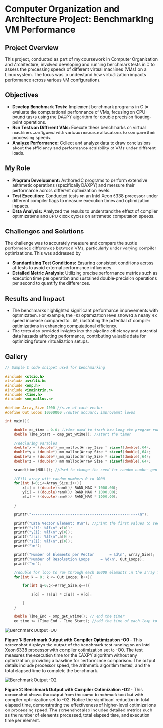 # Computer Organization and Architecture Project: Benchmarking VM Performance

## Project Overview

This project, conducted as part of my coursework in Computer Organization and Architecture, involved developing and running benchmark tests in C to assess the processing speeds of different virtual machines (VMs) on a Linux system. The focus was to understand how virtualization impacts performance across various VM configurations.

## Objectives

- **Develop Benchmark Tests:** Implement benchmark programs in C to evaluate the computational performance of VMs, focusing on CPU-bound tasks using the DAXPY algorithm for double precision floating-point operations.
- **Run Tests on Different VMs:** Execute these benchmarks on virtual machines configured with various resource allocations to compare their processing speeds.
- **Analyze Performance:** Collect and analyze data to draw conclusions about the efficiency and performance scalability of VMs under different loads.

## My Role

- **Program Development:** Authored C programs to perform extensive arithmetic operations (specifically DAXPY) and measure their performance across different optimization levels.
- **Test Execution:** Conducted tests on an Intel Xeon 6338 processor under different compiler flags to measure execution times and optimization impacts.
- **Data Analysis:** Analyzed the results to understand the effect of compiler optimizations and CPU clock cycles on arithmetic computation speeds.

## Challenges and Solutions

The challenge was to accurately measure and compare the subtle performance differences between VMs, particularly under varying compiler optimizations. This was addressed by:
- **Standardizing Test Conditions:** Ensuring consistent conditions across all tests to avoid external performance influences.
- **Detailed Metric Analysis:** Utilizing precise performance metrics such as execution time per operation and sustained double-precision operations per second to quantify the differences.

## Results and Impact

- The benchmarks highlighted significant performance improvements with optimization. For example, the `-O2` optimization level showed a nearly 4x speed increase compared to `-O0`, illustrating the potential of compiler optimizations in enhancing computational efficiency.
- The tests also provided insights into the pipeline efficiency and potential data hazards affecting performance, contributing valuable data for optimizing future virtualization setups.

## Gallery

```c
// Sample C code snippet used for benchmarking

#include <stdio.h>
#include <stdlib.h>
#include <omp.h> 
#include <immintrin.h>
#include <time.h>
#include <mm_malloc.h>

#define Array_Size 1000 //size of each vector
#define Out_Loops 10000000 //outer accuarcy improvemnt loops

int main(){

	double ex_time = 0.0; //time used to track how long the program runs
	double Time_Start = omp_get_wtime(); //start the timer

	//declaring varables
	double*x = (double*)_mm_malloc(Array_Size * sizeof(double),64);
	double*y = (double*)_mm_malloc(Array_Size * sizeof(double),64);
	double*a = (double*)_mm_malloc(Array_Size * sizeof(double),64);
	double*z = (double*)_mm_malloc(Array_Size * sizeof(double),64);

	srand(time(NULL)); //Used to change the seed for random number gen

	//Fill array with random numbers 0 to 1000
	for(int i=0;i<=Array_Size;i++){
		x[i] = ((double)rand()/ RAND_MAX * 1000.00);
		y[i] = ((double)rand()/ RAND_MAX * 1000.00);
		a[i] = ((double)rand()/ RAND_MAX * 1000.00);
		
	}

	printf("-------------------------------------------------\n");

	printf("Data Vector Element: 0\n"); //print the first values to see the op working
	printf("x[i]: %lf\n",x[0]);
	printf("y[i]: %lf\n",y[0]);
	printf("a[i]: %lf\n",a[0]);
	printf("z[i]: %lf\n",z[0]);
	printf("\n");

	printf("Number of Elements per Vector		= %d\n", Array_Size);
	printf("Number of Resolustion Loops		= %d\n", Out_Loops);
	printf("\n");

	//double for loop to run through each 10000 elemants in the array for the number of time of the outer loops
	for(int k = 0; k <= Out_Loops; k++){

		for(int q=0;q<=Array_Size;q++){

			z[q] = (a[q] * x[q]) + y[q];

		}
	}

	double Time_End = omp_get_wtime(); // end the timer
	ex_time += (Time_End - Time_Start); //add the time of each loop to toghther for total time executing
```

![Benchmark Output -O0](/images/computer_architecture_project_images/VM_Test_O0.JPG)

**Figure 1: Benchmark Output with Compiler Optimization -O0** - This screenshot displays the output of the benchmark test running on an Intel Xeon 6338 processor with compiler optimization set to -O0. The test measures the execution time for the DAXPY algorithm without any optimization, providing a baseline for performance comparison. The output details include processor speed, the arithmetic algorithm tested, and the total elapsed time to complete the benchmark.

![Benchmark Output -O2](/images/computer_architecture_project_images/VM_Test_O2.JPG)

**Figure 2: Benchmark Output with Compiler Optimization -O2** - This screenshot shows the output from the same benchmark test but with compiler optimization set to -O2. Notice the significant reduction in total elapsed time, demonstrating the effectiveness of higher-level optimizations on processing speed. The screenshot also includes detailed metrics such as the number of elements processed, total elapsed time, and execution time per element.

